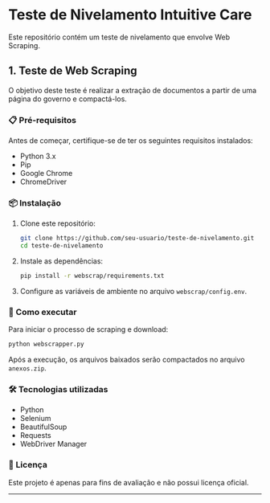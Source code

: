 # Teste de Nivelamento Intuitive Care
 
Este repositório contém um teste de nivelamento que envolve Web Scraping.
 
## 1. Teste de Web Scraping
 
O objetivo deste teste é realizar a extração de documentos a partir de uma página do governo e compactá-los.
 
### 📋 Pré-requisitos
 
Antes de começar, certifique-se de ter os seguintes requisitos instalados:
 
- Python 3.x
- Pip
- Google Chrome
- ChromeDriver
 
### 📦 Instalação
 
1. Clone este repositório:
 
   ```sh
   git clone https://github.com/seu-usuario/teste-de-nivelamento.git
   cd teste-de-nivelamento
   ```
 
2. Instale as dependências:
 
   ```sh
   pip install -r webscrap/requirements.txt
   ```
 
3. Configure as variáveis de ambiente no arquivo `webscrap/config.env`.
 
### 🚀 Como executar
 
Para iniciar o processo de scraping e download:
 
```sh
python webscrapper.py
```
 
Após a execução, os arquivos baixados serão compactados no arquivo `anexos.zip`.
 
### 🛠 Tecnologias utilizadas
 
- Python
- Selenium
- BeautifulSoup
- Requests
- WebDriver Manager
 
### 📄 Licença
 
Este projeto é apenas para fins de avaliação e não possui licença oficial.
 
---


